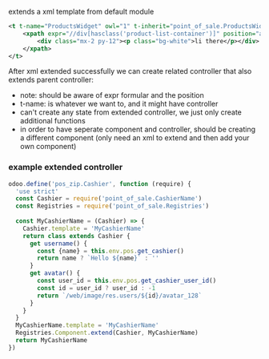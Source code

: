 extends a xml template from default module

```xml
<t t-name="ProductsWidget" owl="1" t-inherit="point_of_sale.ProductsWidget" t-inherit-mode="extension">  
    <xpath expr="//div[hasclass('product-list-container')]" position="after">  
        <div class="mx-2 py-12"><p class="bg-white">li there</p></div>  
    </xpath>  
</t>
```

After xml extended successfully we can create related controller that also extends parent controller:
- note: should be aware of expr formular and the position
- t-name: is whatever we want to, and it might have controller
- can't create any state from extended controller, we just only create additional functions
- in order to have seperate component and controller, should be creating a different component (only need an xml to extend and then add your own component)

### example extended controller

```javascript
odoo.define('pos_zip.Cashier', function (require) {  
  'use strict'  
  const Cashier = require('point_of_sale.CashierName')  
  const Registries = require('point_of_sale.Registries')  
  
  const MyCashierName = (Cashier) => {  
    Cashier.template = 'MyCashierName'  
    return class extends Cashier {  
      get username() {  
        const {name} = this.env.pos.get_cashier()  
        return name ? `Hello ${name}` : ''  
      }  
      get avatar() {  
        const user_id = this.env.pos.get_cashier_user_id()  
        const id = user_id ? user_id : -1  
        return `/web/image/res.users/${id}/avatar_128`  
      }  
    }  
  }  
  MyCashierName.template = 'MyCashierName'  
  Registries.Component.extend(Cashier, MyCashierName)  
  return MyCashierName  
})
```